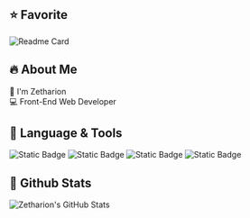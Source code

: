 ## ⭐ Favorite
![Readme Card](https://github-readme-stats.vercel.app/api/pin/?username=zetharionn&repo=zetharion-website&theme=radical&show_icons=true)

## 🔥 About Me
🌌 I'm Zetharion   
💻 Front-End Web Developer

## 🔨 Language & Tools
![Static Badge](https://img.shields.io/badge/HTML-black?logo=HTML5&logoColor=red)
![Static Badge](https://img.shields.io/badge/CSS-black?logo=CSS3&logoColor=blue)
![Static Badge](https://img.shields.io/badge/C++-black?logo=CPlusPlus&logoColor=blue)
![Static Badge](https://img.shields.io/badge/Python-black?logo=Python&logoColor=green)

## 🌠 Github Stats
![Zetharion's GitHub Stats](https://github-readme-stats.vercel.app/api?username=zetharionn&theme=radical&show_icons=true)
